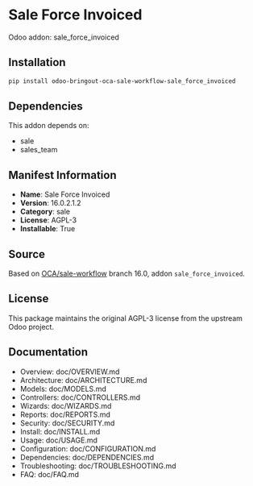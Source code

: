 # Sale Force Invoiced

Odoo addon: sale_force_invoiced

## Installation

```bash
pip install odoo-bringout-oca-sale-workflow-sale_force_invoiced
```

## Dependencies

This addon depends on:
- sale
- sales_team

## Manifest Information

- **Name**: Sale Force Invoiced
- **Version**: 16.0.2.1.2
- **Category**: sale
- **License**: AGPL-3
- **Installable**: True

## Source

Based on [OCA/sale-workflow](https://github.com/OCA/sale-workflow) branch 16.0, addon `sale_force_invoiced`.

## License

This package maintains the original AGPL-3 license from the upstream Odoo project.

## Documentation

- Overview: doc/OVERVIEW.md
- Architecture: doc/ARCHITECTURE.md
- Models: doc/MODELS.md
- Controllers: doc/CONTROLLERS.md
- Wizards: doc/WIZARDS.md
- Reports: doc/REPORTS.md
- Security: doc/SECURITY.md
- Install: doc/INSTALL.md
- Usage: doc/USAGE.md
- Configuration: doc/CONFIGURATION.md
- Dependencies: doc/DEPENDENCIES.md
- Troubleshooting: doc/TROUBLESHOOTING.md
- FAQ: doc/FAQ.md
